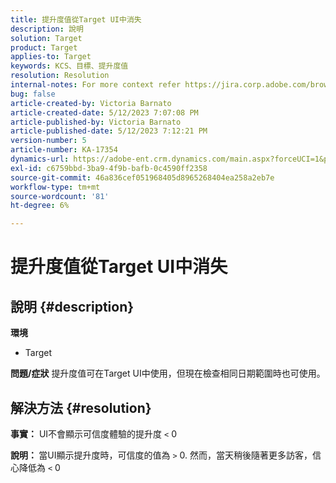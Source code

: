 ```yaml
---
title: 提升度值從Target UI中消失
description: 說明
solution: Target
product: Target
applies-to: Target
keywords: KCS、目標、提升度值
resolution: Resolution
internal-notes: For more context refer https://jira.corp.adobe.com/browse/TGT-41844
bug: false
article-created-by: Victoria Barnato
article-created-date: 5/12/2023 7:07:08 PM
article-published-by: Victoria Barnato
article-published-date: 5/12/2023 7:12:21 PM
version-number: 5
article-number: KA-17354
dynamics-url: https://adobe-ent.crm.dynamics.com/main.aspx?forceUCI=1&pagetype=entityrecord&etn=knowledgearticle&id=dd67242c-f8f0-ed11-8849-6045bd006ce9
exl-id: c6759bbd-3ba9-4f9b-bafb-0c4590ff2358
source-git-commit: 46a836cef051968405d8965268404ea258a2eb7e
workflow-type: tm+mt
source-wordcount: '81'
ht-degree: 6%

---
```


# 提升度值從Target UI中消失

## 說明 {#description}

<b>環境</b>
- Target

<b>問題/症狀</b>
提升度值可在Target UI中使用，但現在檢查相同日期範圍時也可使用。


## 解決方法 {#resolution}




<b>事實：</b> UI不會顯示可信度體驗的提升度 `<`  0



<b>說明： </b>當UI顯示提升度時，可信度的值為 `>`  0. 然而，當天稍後隨著更多訪客，信心降低為 `<`  0
